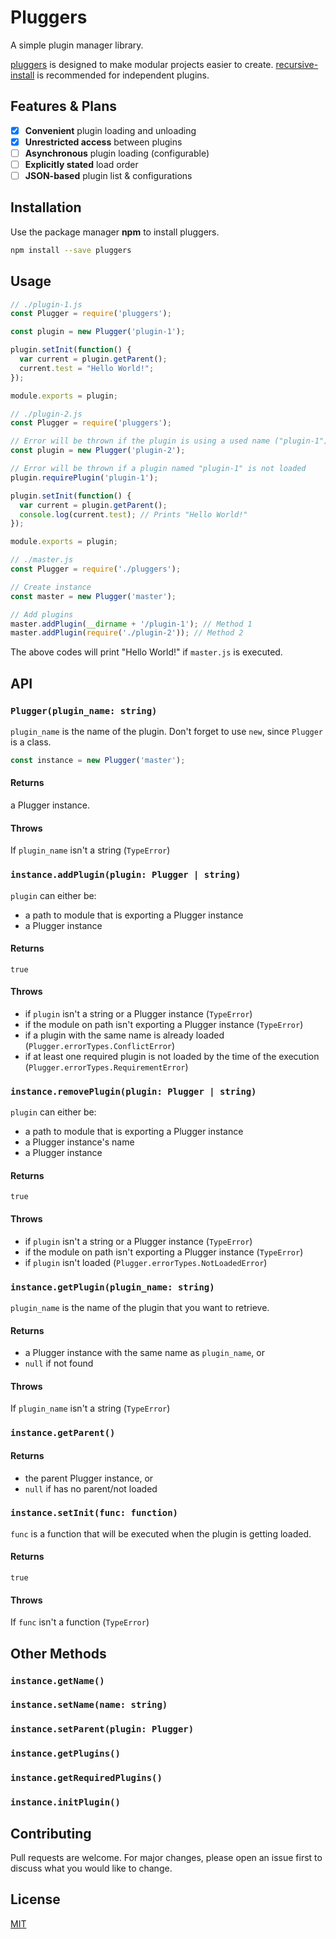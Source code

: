 # Pluggers

A simple plugin manager library.

[pluggers](https://www.npmjs.com/package/pluggers) is designed to make modular projects easier to create. [recursive-install](https://www.npmjs.com/package/recursive-install) is recommended for independent plugins.

## Features & Plans

- [x] **Convenient** plugin loading and unloading
- [x] **Unrestricted access** between plugins
- [ ] **Asynchronous** plugin loading (configurable)
- [ ] **Explicitly stated** load order
- [ ] **JSON-based** plugin list & configurations

## Installation

Use the package manager **npm** to install pluggers.

```bash
npm install --save pluggers
```

## Usage

```javascript
// ./plugin-1.js
const Plugger = require('pluggers');

const plugin = new Plugger('plugin-1');

plugin.setInit(function() {
  var current = plugin.getParent();
  current.test = "Hello World!";
});

module.exports = plugin;
```

```javascript
// ./plugin-2.js
const Plugger = require('pluggers');

// Error will be thrown if the plugin is using a used name ("plugin-1") when loaded
const plugin = new Plugger('plugin-2');

// Error will be thrown if a plugin named "plugin-1" is not loaded
plugin.requirePlugin('plugin-1');

plugin.setInit(function() {
  var current = plugin.getParent();
  console.log(current.test); // Prints "Hello World!"
});

module.exports = plugin;
```

```javascript
// ./master.js
const Plugger = require('./pluggers');

// Create instance
const master = new Plugger('master');

// Add plugins
master.addPlugin(__dirname + '/plugin-1'); // Method 1
master.addPlugin(require('./plugin-2')); // Method 2
```

The above codes will print "Hello World!" if `master.js` is executed.

## API

### `Plugger(plugin_name: string)`

`plugin_name` is the name of the plugin. Don't forget to use `new`, since `Plugger` is a class.

```javascript
const instance = new Plugger('master');
```

#### Returns

a Plugger instance.

#### Throws

If `plugin_name` isn't a string (`TypeError`)

### `instance.addPlugin(plugin: Plugger | string)`

`plugin` can either be:

- a path to module that is exporting a Plugger instance
- a Plugger instance

#### Returns

`true`

#### Throws

- if `plugin` isn't a string or a Plugger instance (`TypeError`)
- if the module on path isn't exporting a Plugger instance (`TypeError`)
- if a plugin with the same name is already loaded (`Plugger.errorTypes.ConflictError`)
- if at least one required plugin is not loaded by the time of the execution (`Plugger.errorTypes.RequirementError`)

### `instance.removePlugin(plugin: Plugger | string)`

`plugin` can either be:

- a path to module that is exporting a Plugger instance
- a Plugger instance's name
- a Plugger instance

#### Returns

`true`

#### Throws

- if `plugin` isn't a string or a Plugger instance (`TypeError`)
- if the module on path isn't exporting a Plugger instance (`TypeError`)
- if `plugin` isn't loaded (`Plugger.errorTypes.NotLoadedError`)

### `instance.getPlugin(plugin_name: string)`

`plugin_name` is the name of the plugin that you want to retrieve.

#### Returns

- a Plugger instance with the same name as `plugin_name`, or
- `null` if not found

#### Throws

If `plugin_name` isn't a string (`TypeError`)

### `instance.getParent()`

#### Returns

- the parent Plugger instance, or
- `null` if has no parent/not loaded

### `instance.setInit(func: function)`

`func` is a function that will be executed when the plugin is getting loaded.

#### Returns

`true`

#### Throws

If `func` isn't a function (`TypeError`)

## Other Methods

### `instance.getName()`

### `instance.setName(name: string)`

### `instance.setParent(plugin: Plugger)`

### `instance.getPlugins()`

### `instance.getRequiredPlugins()`

### `instance.initPlugin()`

## Contributing

Pull requests are welcome. For major changes, please open an issue first to discuss what you would like to change.

## License

[MIT](https://choosealicense.com/licenses/mit/)
